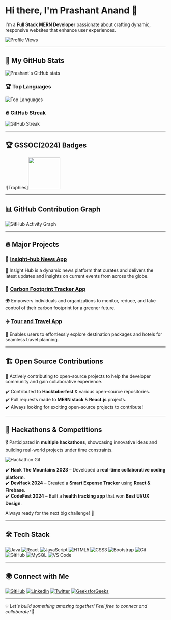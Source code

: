 # Hi there, I'm Prashant Anand 👋

I'm a **Full Stack MERN Developer** passionate about crafting dynamic, responsive websites that enhance user experiences.

![Profile Views](https://komarev.com/ghpvc/?username=PrashantAnand03&label=Profile%20Views&color=0e75b6&style=flat)

---

## 🚀 **My GitHub Stats**
![Prashant's GitHub stats](https://github-readme-stats.vercel.app/api?username=PrashantAnand03&show_icons=true&theme=tokyonight&hide=c,cpp)

### 🏆 **Top Languages**
![Top Languages](https://github-readme-stats.vercel.app/api/top-langs/?username=PrashantAnand03&layout=compact&theme=tokyonight&langs_count=10&hide=c,cpp,python)

### 🔥 **GitHub Streak**
![GitHub Streak](https://github-readme-streak-stats.herokuapp.com/?user=PrashantAnand03&theme=tokyonight&hide_border=false)

---

## 🏆 **GSSOC(2024) Badges**
![Trophies]<img src="https://raw.githubusercontent.com/GSSoC24/Postman-Challenge/main/docs/assets/1.png" width="100px" height="100px" />
 

---

## 📊 **GitHub Contribution Graph**
![GitHub Activity Graph](https://github-readme-activity-graph.vercel.app/graph?username=PrashantAnand03&theme=tokyo-night)

---

## 🔥 **Major Projects**
### 📌 [Insight-hub News App](https://insight-hub-green.vercel.app/)
📰 Insight Hub is a dynamic news platform that curates and delivers the latest updates and insights on current events from across the globe.

### 🌱 [Carbon Footprint Tracker App](https://carbon-footprint-tracker-rho.vercel.app/)
🌍 Empowers individuals and organizations to monitor, reduce, and take control of their carbon footprint for a greener future.

### ✈️ [Tour and Travel App](https://659b0dc3482624d15119b69b--endearing-rugelach-0c6e02.netlify.app/)
🚀 Enables users to effortlessly explore destination packages and hotels for seamless travel planning.

---

## 🏗 **Open Source Contributions**
🎯 Actively contributing to open-source projects to help the developer community and gain collaborative experience.

✔️ Contributed to **Hacktoberfest** & various open-source repositories.  
✔️ Pull requests made to **MERN stack** & **React.js** projects.  
✔️ Always looking for exciting open-source projects to contribute!  

---

## 🎯 **Hackathons & Competitions**
🎖 Participated in **multiple hackathons**, showcasing innovative ideas and building real-world projects under time constraints.

![Hackathon Gif](https://media.giphy.com/media/xT9IgzoKnwFNmISR8I/giphy.gif)

✔️ **Hack The Mountains 2023** – Developed a **real-time collaborative coding platform**.  
✔️ **DevHack 2024** – Created a **Smart Expense Tracker** using **React & Firebase**.  
✔️ **CodeFest 2024** – Built a **health tracking app** that won **Best UI/UX Design**.  

Always ready for the next big challenge! 🚀  

---

## 🛠 **Tech Stack**
![Java](https://img.shields.io/badge/Java-ED8B00?style=for-the-badge&logo=java&logoColor=white)
![React](https://img.shields.io/badge/React-20232A?style=for-the-badge&logo=react&logoColor=61DAFB)
![JavaScript](https://img.shields.io/badge/JavaScript-F7DF1E?style=for-the-badge&logo=javascript&logoColor=black)
![HTML5](https://img.shields.io/badge/HTML5-E34F26?style=for-the-badge&logo=html5&logoColor=white)
![CSS3](https://img.shields.io/badge/CSS3-1572B6?style=for-the-badge&logo=css3&logoColor=white)
![Bootstrap](https://img.shields.io/badge/Bootstrap-563D7C?style=for-the-badge&logo=bootstrap&logoColor=white)
![Git](https://img.shields.io/badge/Git-F05032?style=for-the-badge&logo=git&logoColor=white)
![GitHub](https://img.shields.io/badge/GitHub-181717?style=for-the-badge&logo=github&logoColor=white)
![MySQL](https://img.shields.io/badge/MySQL-4479A1?style=for-the-badge&logo=mysql&logoColor=white)
![VS Code](https://img.shields.io/badge/VS%20Code-007ACC?style=for-the-badge&logo=visual-studio-code&logoColor=white)

---

## 🌍 **Connect with Me**
[![GitHub](https://img.shields.io/badge/GitHub-181717?style=for-the-badge&logo=github)](https://github.com/PrashantAnand03)
[![LinkedIn](https://img.shields.io/badge/LinkedIn-0A66C2?style=for-the-badge&logo=linkedin&logoColor=white)](https://www.linkedin.com/in/prashantanand03/)
[![Twitter](https://img.shields.io/badge/Twitter-1DA1F2?style=for-the-badge&logo=twitter&logoColor=white)](https://twitter.com/PrashanAnand)
[![GeeksforGeeks](https://img.shields.io/badge/GeeksforGeeks-0F9D58?style=for-the-badge&logo=geeksforgeeks&logoColor=white)](https://auth.geeksforgeeks.org/user/prashantanand03)

---

💡 *Let's build something amazing together! Feel free to connect and collaborate!* 🚀
